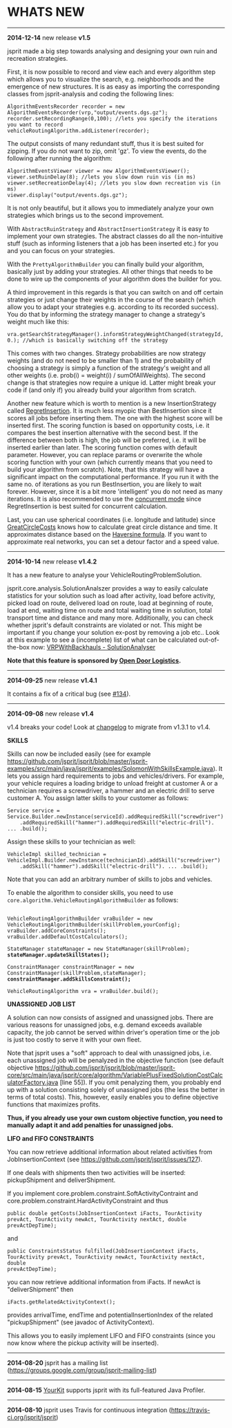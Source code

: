 WHATS NEW
==========
------------------------------
<b>2014-12-14</b> new release **v1.5**

jsprit made a big step towards analysing and designing your own ruin and recreation strategies.

First, it is now possible to record and view each and every algorithm step which allows you to visualize the search, e.g. neighborhoods
and the emergence of new structures. It is as easy as importing the corresponding classes from jsprit-analysis and coding the following lines:

<pre><code>AlgorithmEventsRecorder recorder = new AlgorithmEventsRecorder(vrp,"output/events.dgs.gz"); 
recorder.setRecordingRange(0,100); //lets you specify the iterations you want to record
vehicleRoutingAlgorithm.addListener(recorder);
</code></pre>

The output consists of many redundant stuff, thus it is best suited for zipping. If you do not want to zip, omit 'gz'. To view
the events, do the following after running the algorithm:

<pre><code>AlgorithmEventsViewer viewer = new AlgorithmEventsViewer();
viewer.setRuinDelay(8); //lets you slow down ruin vis (in ms)
viewer.setRecreationDelay(4); //lets you slow down recreation vis (in ms)
viewer.display("output/events.dgs.gz");
</code></pre>

It is not only beautiful, but it allows you to immediately analyze your own strategies which brings us to the second improvement.

With <code>AbstractRuinStrategy</code> and <code>AbstractInsertionStrategy</code> it is easy to implement your own strategies. The 
abstract classes do all the non-intuitive stuff (such as informing listeners that a job has been inserted etc.) for you and you can focus on your strategies.

With the <code>PrettyAlgorithmBuilder</code> you can finally build your algorithm, basically just by adding your strategies. All
other things that needs to be done to wire up the components of your algorithm does the builder for you.

A third improvement in this regards is that you can switch on and off certain strategies or just change their weights in the course of the search (which allow you to adapt your strategies e.g. 
according to its recorded success). You do that by informing the strategy manager to change a strategy's weight much like this:

<pre><code>vra.getSearchStrategyManager().informStrategyWeightChanged(strategyId, 0.); //which is basically switching off the strategy
</code></pre>

This comes with two changes. Strategy probabilities are now strategy weights (and do not need to be smaller than 1) and the probability of choosing a strategy is simply a function of
the strategy's weight and all other weights (i.e. prob(i) = weight(i) / sumOfAllWeights). The second change is that strategies
now require a unique id. Latter might break your code if (and only if) you already build your algorithm from scratch.

Another new feature which is worth to mention is a new InsertionStrategy called [RegretInsertion](https://github.com/jsprit/jsprit/blob/master/jsprit-core/src/main/java/jsprit/core/algorithm/recreate/RegretInsertion.java). It is much less myopic than BestInsertion since it scores all jobs before inserting them.
The one with the highest score will be inserted first. The scoring function is based on opportunity costs, i.e. it compares the best insertion alternative with the second best.
If the difference between both is high, the job will be preferred, i.e. it will be inserted earlier than later. The scoring function comes with default parameter. However, you
can replace params or overwrite the whole scoring function with your own (which currently means that you need to build your algorithm from scratch).
Note, that this strategy will have a significant impact on the computational performance. If you run it with the same no. of iterations as you run BestInsertion, you are 
 likely to wait forever. However, since it is a bit more 'intelligent' you do not need as many iterations. It is also recommended to use the [concurrent mode](https://github.com/jsprit/jsprit/blob/master/jsprit-core/src/main/java/jsprit/core/algorithm/recreate/RegretInsertionConcurrent.java) since RegretInsertion
  is best suited for concurrent calculation.

Last, you can use spherical coordinates (i.e. longitude and latitude) since [GreatCircleCosts](https://github.com/jsprit/jsprit/blob/master/jsprit-core/src/main/java/jsprit/core/util/GreatCircleCosts.java) knows how to calculate great circle distance and time. It approximates distance
 based on the [Haversine formula](http://en.wikipedia.org/wiki/Haversine_formula). If you want to approximate real networks, you can set a detour factor and a speed value.


------------------------------

<b>2014-10-14</b> new release **v1.4.2**

It has a new feature to analyse your VehicleRoutingProblemSolution. 

jsprit.core.analysis.SolutionAnalszer provides a way to easily calculate statistics for your solution such as load after activity, load before activity, picked load on route, delivered load on route, load at beginning of route, load at end, waiting time on route and total waiting time in solution, total transport time and distance and many more. Additionally, you can check whether jsprit's default constraints are violated or not. This might be important if you change your solution ex-post by removing a job etc.. Look at this example to see a (incomplete) list of what can be calculated out-of-the-box now: [VRPWithBackhauls - SolutionAnalyser](https://github.com/jsprit/jsprit/blob/master/jsprit-examples/src/main/java/jsprit/examples/VRPWithBackhaulsExample2.java)

<strong>Note that this feature is sponsored by [Open Door Logistics](http://www.opendoorlogistics.com).</strong>


------------------------------

<b>2014-09-25</b> new release **v1.4.1**

It contains a fix of a critical bug (see [#134](https://github.com/jsprit/jsprit/issues/134)).

------------------------------

<b>2014-09-08</b> new release **v1.4**

v1.4 breaks your code! Look at [changelog](https://github.com/jsprit/jsprit/blob/master/CHANGELOG.md) to migrate from v1.3.1 to v1.4.

<b> SKILLS </b>

Skills can now be included easily (see for example https://github.com/jsprit/jsprit/blob/master/jsprit-examples/src/main/java/jsprit/examples/SolomonWithSkillsExample.java).
It lets you assign hard requirements to jobs and vehicles/drivers. For example, your vehicle requires a loading bridge to unload freight at customer A or 
a technician requires a screwdriver, a hammer and an electric drill to serve customer A. 
You assign latter skills to your customer as follows:

<pre><code>Service service = Service.Builder.newInstance(serviceId).addRequiredSkill("screwdriver")
    .addRequiredSkill("hammer").addRequiredSkill("electric-drill"). ... .build();
</code></pre>

Assign these skills to your technician as well:
 
<pre><code>VehicleImpl skilled_technician = VehicleImpl.Builder.newInstance(technicianId).addSkill("screwdriver")
    .addSkill("hammer").addSkill("electric-drill"). ... .build();
</code></pre> 


Note that you can add an arbitrary number of skills to jobs and vehicles.

To enable the algorithm to consider skills, you need to use <code>core.algorithm.VehicleRoutingAlgorithmBuilder</code> as follows:

<pre><code>
VehicleRoutingAlgorithmBuilder vraBuilder = new VehicleRoutingAlgorithmBuilder(skillProblem,yourConfig);
vraBuilder.addCoreConstraints();
vraBuilder.addDefaultCostCalculators();
           
StateManager stateManager = new StateManager(skillProblem);
<b>stateManager.updateSkillStates();</b>

ConstraintManager constraintManager = new ConstraintManager(skillProblem,stateManager);
<b>constraintManager.addSkillsConstraint();</b>

VehicleRoutingAlgorithm vra = vraBuilder.build();
</code></pre>



<b> UNASSIGNED JOB LIST</b>

A solution can now consists of assigned and unassigned jobs. There are various reasons for unassigned jobs, e.g. 
demand exceeds available capacity, the job cannot be served within driver's operation time or the job is just too costly to 
serve it with your own fleet.
 
Note that jsprit uses a "soft" approach to deal with unassigned jobs, i.e. each unassigned job will be penalyzed in the objective function 
(see default objective https://github.com/jsprit/jsprit/blob/master/jsprit-core/src/main/java/jsprit/core/algorithm/VariablePlusFixedSolutionCostCalculatorFactory.java [line 55]). 
If you omit penalyzing them, you probably end up with a solution consisting solely of unassigned jobs (the less the better in terms of total costs). 
This, however, easily enables you to define objective functions that maximizes profits.

<b>Thus, if you already use your own custom objective function, you need to manually adapt it and add penalties for unassigned jobs.</b>

<b> LIFO and FIFO CONSTRAINTS </b>

You can now retrieve additional information about related activities from JobInsertionContext (see https://github.com/jsprit/jsprit/issues/127).

If one deals with shipments then two activities will be inserted: pickupShipment and deliverShipment.

If you implement core.problem.constraint.SoftActivityContraint and core.problem.constraint.HardActivityConstraint and thus

<code>public double getCosts(JobInsertionContext iFacts, TourActivity prevAct, TourActivity newAct, TourActivity nextAct, double prevActDepTime);</code>

and

<code>public ConstraintsStatus fulfilled(JobInsertionContext iFacts, TourActivity prevAct, TourActivity newAct, TourActivity nextAct, double prevActDepTime);</code>
 
you can now retrieve additional information from iFacts. If newAct is "deliverShipment" then

<code>iFacts.getRelatedActivityContext();</code>

provides arrivalTime, endTime and potentialInsertionIndex of the related "pickupShipment" (see javadoc of ActivityContext).

This allows you to easily implement LIFO and FIFO constraints (since you now know where the pickup activity will be inserted).



------------------------------

<b>2014-08-20</b> jsprit has a mailing list (https://groups.google.com/group/jsprit-mailing-list)

------------------------------

<b>2014-08-15</b> [YourKit](http://www.yourkit.com/home/) supports jsprit with its full-featured Java Profiler. 

------------------------------

<b>2014-08-10</b> jsprit uses Travis for continuous integration (https://travis-ci.org/jsprit/jsprit) 

